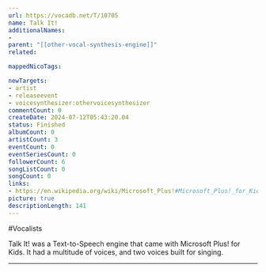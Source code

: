 ```yaml
---
url: https://vocadb.net/T/10705
name: Talk It!
additionalNames: 
- 
parent: "[[other-vocal-synthesis-engine]]"
related:

mappedNicoTags:

newTargets:
- artist
- releaseevent
- voicesynthesizer:othervoicesynthesizer
commentCount: 0
createDate: 2024-07-12T05:43:20.04
status: Finished
albumCount: 0
artistCount: 3
eventCount: 0
eventSeriesCount: 0
followerCount: 6
songListCount: 0
songCount: 0
links: 
- https://en.wikipedia.org/wiki/Microsoft_Plus!#Microsoft_Plus!_for_Kids
picture: true
descriptionLength: 141
---
```


#Vocalists

Talk It! was a Text-to-Speech engine that came with Microsoft Plus! for Kids. It had a multitude of voices, and two voices built for singing.

---

